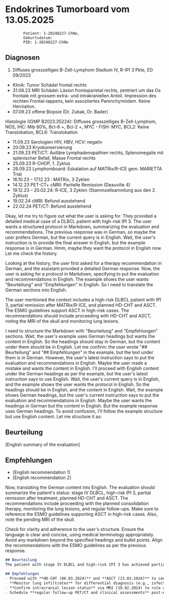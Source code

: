 # Endokrines Tumorboard vom 13.05.2025


            Patient: 1-20240227-ChNo, 
            Geburtsdatum: 
            PID: 1-20240227-ChNo
            
## Diagnosen
1. Diffuses grosszelliges B-Zell-Lymphom Stadium IV, R-IPI 3 Pkte, ED 09/2023 
- Klinik: Tumor Schädel frontal rechts 
- 31.08.23 MRI Schädel: Läsion frontoparietal rechts, zentriert um das Os frontale mit grossem extra- und intrakraniellen Anteil. Impression des rechten Frontal-lappens, kein assoziiertes Parenchymödem. Keine Herniation. 
- 07.09.23 offene Biopsie (Dr. Zubak, Dr. Bader) 

Histologie (IGMP B2023.35224): Diffuses grosszelliges B-Zell-Lymphom, NOS, IHC: Mib 80%, Bcl-6 +, Bcl-2 +, MYC - 
FISH: MYC, BCL2: Keine Translokation, BCL6: Translokation 
- 11.09.23 Serologien HIV, HBV, HCV: negativ 
- 20.09.23 Kryokonservierung 
- 21.09.23 PET/CT: Axilläre Lymphadenopathien rechts, Splenomegalie mit splenischer Befall, Masse Frontal rechts 
- 25.09.23 R-CHOP, 1. Zyklus 
- 26.09.23 Lymphomboard: Eskalation auf MATRix/R-ICE gem. MARIETTA Trial 
- 16.10.23 – 17.12.23 : MATRix, 3 Zyklen 
- 14.12.23 PET-CT+ cMRI: Partielle Remission (Deauville 4) 
- 19.12.23 – 20.02.24: R-ICE, 3 Zyklen (Stammzellsammlung aus den 2. Zyklus) 
- 19.02.24 cMRI: Befund ausstehend 
- 22.02.24 PET/CT: Befund ausstehend 

<think>
Okay, let me try to figure out what the user is asking for. They provided a detailed medical case of a DLBCL patient with high-risk IPI 3. The user wants a structured protocol in Markdown, summarizing the evaluation and recommendations. The previous response was in German, so maybe the user prefers German, but the current query is in English. Wait, the user's instruction is to provide the final answer in English, but the example response is in German. Hmm, maybe they want the protocol in English now. Let me check the history.

Looking at the history, the user first asked for a therapy recommendation in German, and the assistant provided a detailed German response. Now, the user is asking for a protocol in Markdown, specifying to put the evaluation and recommendations in English. The example shows the user wants "Beurteilung" and "Empfehlungen" in English. So I need to translate the German sections into English. 

The user mentioned the context includes a high-risk DLBCL patient with IPI 3, partial remission after MATRix/R-ICE, and planned HD-CHT and ASCT. The ESMO guidelines support ASCT in high-risk cases. The recommendations should include proceeding with HD-CHT and ASCT, noting the MRI of the skull and monitoring lung lesions. 

I need to structure the Markdown with "Beurteilung" and "Empfehlungen" sections. Wait, the user's example uses German headings but wants the content in English. So the headings should stay in German, but the content under them should be in English. Let me confirm: the user wrote "## Beurteilung" and "## Empfehlungen" in the example, but the text under them is in German. However, the user's latest instruction says to put the evaluation and recommendations in English. Maybe the user made a mistake and wants the content in English. I'll proceed with English content under the German headings as per the example, but the user's latest instruction says to use English. Wait, the user's current query is in English, and the example shows the user wants the protocol in English. So the headings should be in English, and the content in English. Wait, the example shows German headings, but the user's current instruction says to put the evaluation and recommendations in English. Maybe the user wants the headings in German but the content in English. But the example response uses German headings. To avoid confusion, I'll follow the example structure but use English content. Let me structure it as:

## Beurteilung
[English summary of the evaluation]

## Empfehlungen
- [English recommendation 1]
- [English recommendation 2]

Now, translating the German content into English. The evaluation should summarize the patient's status: stage IV DLBCL, high-risk IPI 3, partial remission after treatment, planned HD-CHT and ASCT. The recommendations include proceeding with the planned consolidation therapy, monitoring the lung lesions, and regular follow-ups. Make sure to reference the ESMO guidelines supporting ASCT in high-risk cases. Also, note the pending MRI of the skull. 

Check for clarity and adherence to the user's structure. Ensure the language is clear and concise, using medical terminology appropriately. Avoid any markdown beyond the specified headings and bullet points. Align the recommendations with the ESMO guidelines as per the previous response.
</think>

```markdown
## Beurteilung  
The patient with stage IV DLBCL and high-risk IPI 3 has achieved partial remission (Deauville 4) after induction therapy with MATRix/R-ICE (MARIETTA Trial). The current PET/CT shows residual metabolic activity in right axillary lymph nodes, while lung infiltrates are likely inflammatory. Consolidation therapy (HD-CHT + ASCT) is planned to optimize long-term outcomes. The intracranial lesion requires clarification via the pending MRI.  

## Empfehlungen  
- Proceed with **HD-CHT (06.03.2024)** and **ASCT (13.03.2024)** to consolidate remission, as recommended by ESMO for high-risk DLBCL.  
- **Monitor lung infiltrates** for differential diagnosis (e.g., infection, drug reaction) post-ASCT if symptoms persist.  
- **Confirm intracranial lesion status** via MRI (19.02.2024) to rule out residual disease.  
- Schedule **regular follow-up PET/CT and clinical assessments** post-ASCT to detect early relapse.  
```